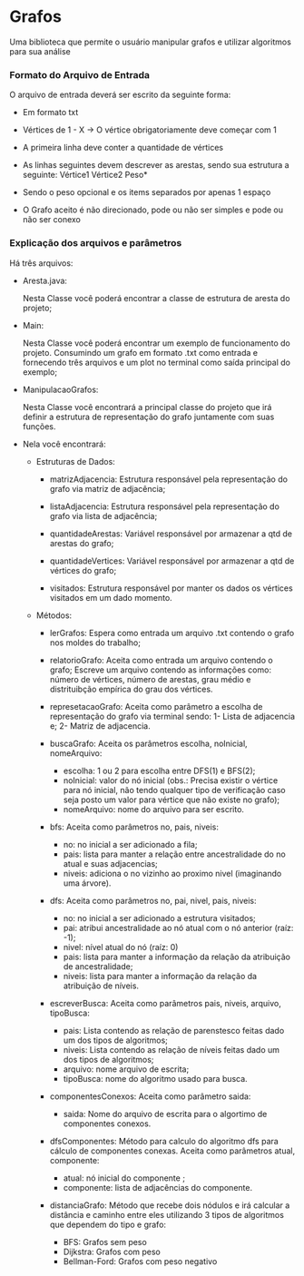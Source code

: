 # Grafos
Uma biblioteca que permite o usuário manipular grafos e utilizar algoritmos para sua análise

### Formato do Arquivo de Entrada
O arquivo de entrada deverá ser escrito da seguinte forma:

* Em formato txt

* Vértices de 1 - X -> O vértice obrigatoriamente deve começar com 1

* A primeira linha deve conter a quantidade de vértices

* As linhas seguintes devem descrever as arestas, sendo sua estrutura a seguinte: Vértice1 Vértice2 Peso*
* Sendo o peso opcional e os items separados por apenas 1 espaço

* O Grafo aceito é não direcionado, pode ou não ser simples e pode ou não ser conexo

### Explicação dos arquivos e parâmetros
Há três arquivos:
* Aresta.java:
  
  Nesta Classe você poderá encontrar a classe de estrutura de aresta do projeto;
  
* Main:
  
  Nesta Classe você poderá encontrar um exemplo de funcionamento do projeto. Consumindo um grafo em formato .txt como entrada e fornecendo três arquivos e um plot no terminal como saída principal do exemplo;
  
* ManipulacaoGrafos:
  
   Nesta Classe você encontrará a principal classe do projeto que irá definir a estrutura de representação do grafo juntamente com suas funções.
  
* Nela você encontrará:
  
  * Estruturas de Dados:
    
    * matrizAdjacencia: Estrutura responsável pela representação do grafo via matriz de adjacência;
      
    * listaAdjacencia: Estrutura responsável pela representação do grafo via lista de adjacência;
      
    * quantidadeArestas: Variável responsável por armazenar a qtd de arestas do grafo;
      
    * quantidadeVertices: Variável responsável por armazenar a qtd de vértices do grafo;
      
    * visitados: Estrutura responsável por manter os dados os vértices visitados em um dado momento.
      
  * Métodos:
    
    * lerGrafos: Espera como entrada um arquivo .txt contendo o grafo nos moldes do trabalho;
      
    * relatorioGrafo: Aceita como entrada um arquivo contendo o grafo; Escreve um arquivo contendo as informações como: número de vértices, número de arestas, grau médio e  distrituibção empírica do grau dos vértices.
      
    * represetacaoGrafo: Aceita como parâmetro a escolha de representação do grafo via terminal sendo: 1- Lista de adjacencia e; 2- Matriz de adjacencia.
      
    * buscaGrafo: Aceita os parâmetros escolha, noInicial, nomeArquivo:
       *  escolha: 1 ou 2 para escolha entre DFS(1) e BFS(2);
       *  noInicial: valor do nó inicial (obs.: Precisa existir o vértice para nó inicial, não tendo qualquer tipo de verificação caso seja posto um valor para vértice que não existe no grafo);
       *  nomeArquivo: nome do arquivo para ser escrito.
      
    * bfs: Aceita como parâmetros no, pais, niveis:
       * no: no inicial a ser adicionado a fila; 
       * pais: lista para manter a relação entre ancestralidade do no atual e suas adjacencias;
       * niveis: adiciona o no vizinho ao proximo nivel (imaginando uma árvore).
      
    * dfs:  Aceita como parâmetros no, pai, nivel, pais, niveis:
       * no: no inicial a ser adicionado a estrutura visitados;
       * pai: atribui ancestralidade ao nó atual com o nó anterior (raíz: -1);
       * nivel: nível atual do nó (raíz: 0) 
       * pais: lista para manter a informação da relação da atribuição de ancestralidade;
       * niveis: lista para manter a informação da relação da atribuição de níveis.
      
    * escreverBusca:  Aceita como parâmetros pais, niveis, arquivo, tipoBusca:
       * pais: Lista contendo as relação de parenstesco feitas dado um dos tipos de algoritmos;
       * niveis: Lista contendo as relação de níveis feitas dado um dos tipos de algoritmos;
       * arquivo: nome arquivo de escrita;
       * tipoBusca: nome do algoritmo usado para busca.
      
    * componentesConexos: Aceita como parâmetro saida:
       * saida: Nome do arquivo de escrita para o algortimo de componentes conexos.
      
    * dfsComponentes: Método para calculo do algoritmo dfs para cálculo de componentes conexas. Aceita como parâmetros atual, componente:
       * atual: nó inicial do componente ;
       * componente: lista de adjacências do componente.
     
    * distanciaGrafo: Método que recebe dois nódulos e irá calcular a distância e caminho entre eles utilizando 3 tipos de algoritmos que dependem do tipo e grafo:
       * BFS: Grafos sem peso
       * Dijkstra: Grafos com peso
       * Bellman-Ford: Grafos com peso negativo
      
